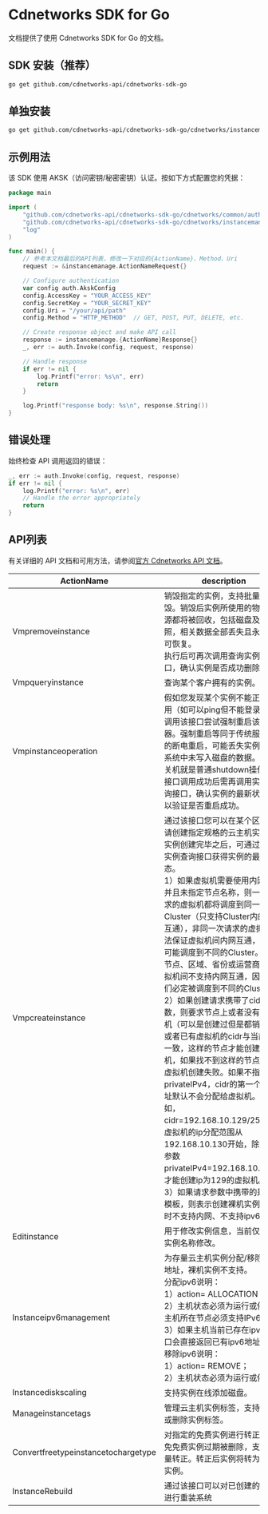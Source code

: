# Cdnetworks SDK for Go

文档提供了使用 Cdnetworks SDK for Go 的文档。

## SDK 安装（推荐）

```bash
go get github.com/cdnetworks-api/cdnetworks-sdk-go
```

## 单独安装

```bash
go get github.com/cdnetworks-api/cdnetworks-sdk-go/cdnetworks/instancemanage
```

## 示例用法

该 SDK 使用 AKSK（访问密钥/秘密密钥）认证。按如下方式配置您的凭据：

```go
package main

import (
    "github.com/cdnetworks-api/cdnetworks-sdk-go/cdnetworks/common/auth"
    "github.com/cdnetworks-api/cdnetworks-sdk-go/cdnetworks/instancemanage"
    "log"
)

func main() {
    // 参考本文档最后的API列表，修改一下对应的{ActionName}、Method、Uri
    request := &instancemanage.ActionNameRequest{}

    // Configure authentication
    var config auth.AkskConfig
    config.AccessKey = "YOUR_ACCESS_KEY"
    config.SecretKey = "YOUR_SECRET_KEY"
    config.Uri = "/your/api/path"
    config.Method = "HTTP_METHOD"  // GET, POST, PUT, DELETE, etc.

    // Create response object and make API call
    response := instancemanage.{ActionName}Response{}
    _, err := auth.Invoke(config, request, response)

    // Handle response
    if err != nil {
        log.Printf("error: %s\n", err)
        return
    }

    log.Printf("response body: %s\n", response.String())
}
```

## 错误处理

始终检查 API 调用返回的错误：

```go
_, err := auth.Invoke(config, request, response)
if err != nil {
    log.Printf("error: %s\n", err)
    // Handle the error appropriately
    return
}
```

## API列表
有关详细的 API 文档和可用方法，请参阅[官方 Cdnetworks API 文档](https://docs.cdnetworks.com/en/cdn/apidocs)。

| ActionName | description | client_methods | uri |
| --- | --- | --- | --- |
| Vmpremoveinstance | 销毁指定的实例，支持批量销毁。销毁后实例所使用的物理资源都将被回收，包括磁盘及快照，相关数据全部丢失且永久不可恢复。<br>执行后可再次调用查询实例接口，确认实例是否成功删除。 | POST | /vmp/servers/delete |
| Vmpqueryinstance | 查询某个客户拥有的实例。 | GET | /vmp/servers |
| Vmpinstanceoperation | 假如您发现某个实例不能正常使用（如可以ping但不能登录），可调用该接口尝试强制重启该机器。强制重启等同于传统服务器的断电重启，可能丢失实例操作系统中未写入磁盘的数据。正常关机就是普通shutdown操作。该接口调用成功后需再调用实例查询接口，确认实例的最新状态，以验证是否重启成功。 | POST | /vmp/servers/*/action |
| Vmpcreateinstance | 通过该接口您可以在某个区域申请创建指定规格的云主机实例，实例创建完毕之后，可通过使用实例查询接口获得实例的最新状态。<br>1）如果虚拟机需要使用内网网络并且未指定节点名称，则一次请求的虚拟机都将调度到同一个Cluster（只支持Cluster内的内网互通），非同一次请求的虚拟机无法保证虚拟机间内网互通，因为可能调度到不同的Cluster。不同节点、区域、省份或运营商的虚拟机间不支持内网互通，因为他们必定被调度到不同的Cluster。<br>2）如果创建请求携带了cidr的参数，则要求节点上或者没有虚拟机（可以是创建过但是都销毁了）或者已有虚拟机的cidr与当前请求一致，这样的节点才能创建虚拟机，如果找不到这样的节点，则虚拟机创建失败。如果不指定privateIPv4，cidr的第一个ip地址默认不会分配给虚拟机。例如，cidr=192.168.10.129/25，则虚拟机的ip分配范围从192.168.10.130开始，除非指定参数privateIPv4=192.168.10.129，才能创建ip为129的虚拟机。<br>3）如果请求参数中携带的是裸机模板，则表示创建裸机实例，此时不支持内网、不支持ipv6。 | POST | /vmp/servers |
| Editinstance | 用于修改实例信息，当前仅支持实例名称修改。 | PUT | /vmp/servers |
| Instanceipv6management | 为存量云主机实例分配/移除IPv6地址，裸机实例不支持。<br>分配ipv6说明：<br>1）action= ALLOCATION；<br>2）主机状态必须为运行或停机，主机所在节点必须支持IPv6；<br>3）如果主机当前已存在ipv6则接口会直接返回已有ipv6地址。<br>移除ipv6说明：<br>1）action= REMOVE；<br>2）主机状态必须为运行或停机。 | POST | /vmp/servers/ipv6 |
| Instancediskscaling | 支持实例在线添加磁盘。 | POST | /vmp/servers/attachDisk |
| Manageinstancetags | 管理云主机实例标签，支持修改或删除实例标签。 | PUT | /vmp/server-tags |
| Convertfreetypeinstancetochargetype | 对指定的免费实例进行转正，避免免费实例过期被删除，支持批量转正。转正后实例将转为计费实例。 | POST | /vmp/servers/charge |
| InstanceRebuild | 通过该接口可以对已创建的实例进行重装系统 | POST | /vmp/servers/rebuild |